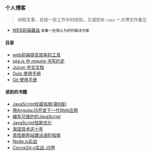 ### 个人博客
> 闲暇无事，总结一些工作中的经验，又或到处 `copy` 一点博文作备忘

* [WEB前端藏品](https://github.com/yitm/blog/blob/master/2016/00.md) `收集一些我认为好的解决方案`

#### 目录

* [web前端提高效率的工具](https://github.com/yitm/blog/blob/master/2016/01.md)
* [sea.js 中 require 书写约定](https://github.com/yitm/blog/blob/master/2016/02.md)
* [Juicer 中文文档](https://github.com/yitm/blog/blob/master/2016/03.md)
* [Gulp 使用手册](https://github.com/yitm/blog/blob/master/2016/04.md)
* [Git 使用手册](https://github.com/yitm/blog/blob/master/2016/06.md)

#### 读到的书籍

* [JavaScript权威指南(第6版)](http://book.douban.com/subject/10549733/)
* [用AngularJS开发下一代Web应用](http://book.douban.com/subject/25752512/)
* [编写可维护的JavaScript](http://book.douban.com/subject/21792530/)
* [JavaScript性能优化](http://book.douban.com/subject/25854153/)
* [淘宝技术这十年](http://book.douban.com/subject/24335672/)
* [高性能网站建设进阶指南](http://book.douban.com/subject/4719162/)
* [Node.js实战](http://book.douban.com/subject/25870705/)
* [Cocos2d-x实战 JS卷](http://book.douban.com/subject/26377884/)
